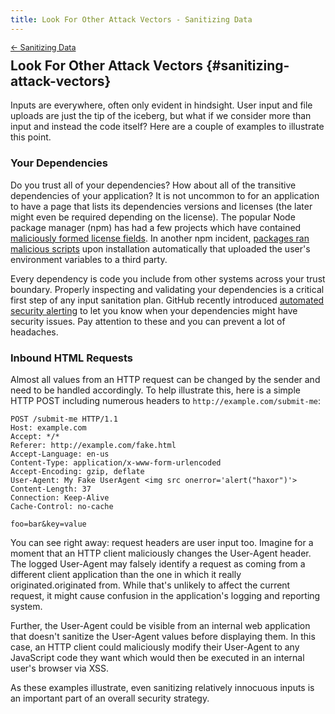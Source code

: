 ```yaml
---
title: Look For Other Attack Vectors - Sanitizing Data
---
```


<div style="font-size: 0.9em; margin-bottom: -20px;"><a href="/books/api-security/sanitizing/">&larr; Sanitizing Data</a></div>

## Look For Other Attack Vectors {#sanitizing-attack-vectors}

Inputs are everywhere, often only evident in hindsight. User input and file uploads are just the tip of the iceberg, but what if we consider more than input and instead the code itself? Here are a couple of examples to illustrate this point.

### Your Dependencies
Do you trust all of your dependencies? How about all of the transitive dependencies of your application? It is not uncommon to for an application to have a page that lists its dependencies versions and licenses (the later might even be required depending on the license). The popular Node package manager (npm) has had a few projects which have contained [maliciously formed license fields](https://blog.npmjs.org/post/80277229932/newly-paranoid-maintainers). In another npm incident, [packages ran malicious scripts](https://iamakulov.com/notes/npm-malicious-packages/) upon installation automatically that uploaded the user's environment variables to a third party.

Every dependency is code you include from other systems across your trust boundary. Properly inspecting and validating your dependencies is a critical first step of any input sanitation plan. GitHub recently introduced [automated security alerting](https://blog.github.com/2017-11-16-introducing-security-alerts-on-github/) to let you know when your dependencies might have security issues. Pay attention to these and you can prevent a lot of headaches.

### Inbound HTML Requests
Almost all values from an HTTP request can be changed by the sender and need to be handled accordingly. To help illustrate this, here is a simple HTTP POST including numerous headers to `http://example.com/submit-me`:

```http
POST /submit-me HTTP/1.1
Host: example.com
Accept: */*
Referer: http://example.com/fake.html
Accept-Language: en-us
Content-Type: application/x-www-form-urlencoded
Accept-Encoding: gzip, deflate
User-Agent: My Fake UserAgent <img src onerror='alert("haxor")'>
Content-Length: 37
Connection: Keep-Alive
Cache-Control: no-cache

foo=bar&key=value
```

You can see right away: request headers are user input too.  Imagine for a moment that an HTTP client maliciously changes the User-Agent header. The logged User-Agent may falsely identify a request as coming from a different client application than the one in which it really originated.originated from. While that's unlikely to affect the current request, it might cause confusion in the application's logging and reporting system.

Further, the User-Agent could be visible from an internal web application that doesn't sanitize the User-Agent values before displaying them. In this case, an HTTP client could maliciously modify their User-Agent to any JavaScript code they want which would then be executed in an internal user's browser via XSS.

As these examples illustrate, even sanitizing relatively innocuous inputs is an important part of an overall security strategy.
